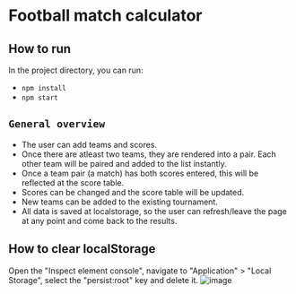 # Football match calculator


## How to run

In the project directory, you can run:
* `npm install`
* `npm start`




## `General overview`

* The user can add teams and scores. 
* Once there are atleast two teams, they are rendered into a pair. Each other team will be paired and added to the list instantly. 
* Once a team pair (a match) has both scores entered, this will be reflected at the score table. 
* Scores can be changed and the score table will be updated.
* New teams can be added to the existing tournament.
* All data is saved at localstorage, so the user can refresh/leave the page at any point and come back to the results.

## How to clear localStorage

Open the "Inspect element console", navigate to "Application" > "Local Storage", select the "persist:root" key and delete it.
![image](https://user-images.githubusercontent.com/67793926/205253287-c5e15e2a-4b0a-4548-b72b-1b8a7394067c.png)
